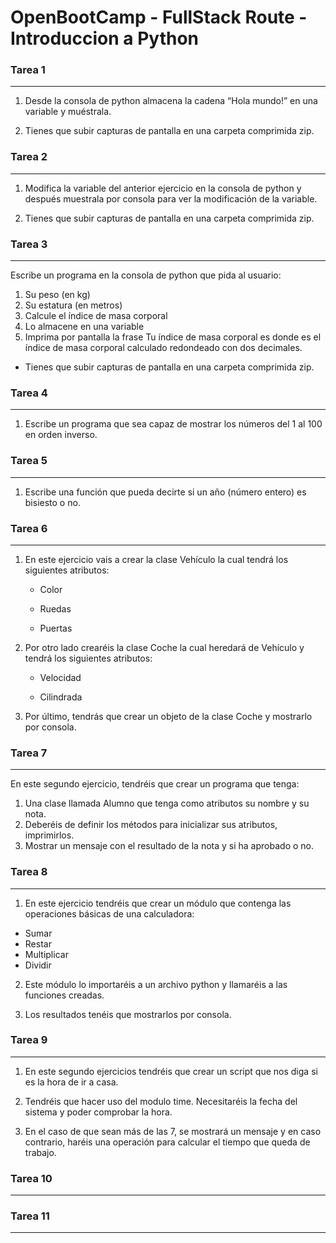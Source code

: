 # OpenBootCamp - FullStack Route - Introduccion a Python

### Tarea 1
---
1. Desde la consola de python almacena la cadena “Hola mundo!” en una variable y muéstrala.

2. Tienes que subir capturas de pantalla en una carpeta comprimida zip.

### Tarea 2
---

1. Modifica la variable del anterior ejercicio en la consola de python y después muestrala por consola para ver la modificación de la variable.

2. Tienes que subir capturas de pantalla en una carpeta comprimida zip.

### Tarea 3
---
Escribe un programa en la consola de python que pida al usuario: 
1. Su peso (en kg)
2. Su estatura (en metros)
3. Calcule el índice de masa corporal
4. Lo almacene en una variable
5. Imprima por pantalla la frase Tu índice de masa corporal es donde es el índice de masa corporal calculado redondeado con dos decimales. 

- Tienes que subir capturas de pantalla en una carpeta comprimida zip.

### Tarea 4
---
1. Escribe un programa que sea capaz de mostrar los números del 1 al 100 en orden inverso.


### Tarea 5
---
1. Escribe una función que pueda decirte si un año (número entero) es bisiesto o no.

### Tarea 6
---

1. En este ejercicio vais a crear la clase Vehículo la cual tendrá los siguientes atributos:

    - Color

    - Ruedas

    - Puertas

2. Por otro lado crearéis la clase Coche la cual heredará de Vehículo y tendrá los siguientes atributos:

    - Velocidad

    - Cilindrada

3. Por último, tendrás que crear un objeto de la clase Coche y mostrarlo por consola.

### Tarea 7
---
En este segundo ejercicio, tendréis que crear un programa que tenga: 
1. Una clase llamada Alumno que tenga como atributos su nombre y su nota. 
2. Deberéis de definir los métodos para inicializar sus atributos, imprimirlos. 
3. Mostrar un mensaje con el resultado de la nota y si ha aprobado o no.
### Tarea 8
---
1. En este ejercicio tendréis que crear un módulo que contenga las operaciones básicas de una calculadora: 
- Sumar
- Restar
- Multiplicar 
- Dividir

2. Este módulo lo importaréis a un archivo python y llamaréis a las funciones creadas. 

3. Los resultados tenéis que mostrarlos por consola.
### Tarea 9
---

1. En este segundo ejercicios tendréis que crear un script que nos diga si es la hora de ir a casa. 
2. Tendréis que hacer uso del modulo time. 
Necesitaréis la fecha del sistema y poder comprobar la hora.

3. En el caso de que sean más de las 7, se mostrará un mensaje y en caso contrario, haréis una operación para calcular el tiempo que queda de trabajo.
### Tarea 10
---
### Tarea 11
---
